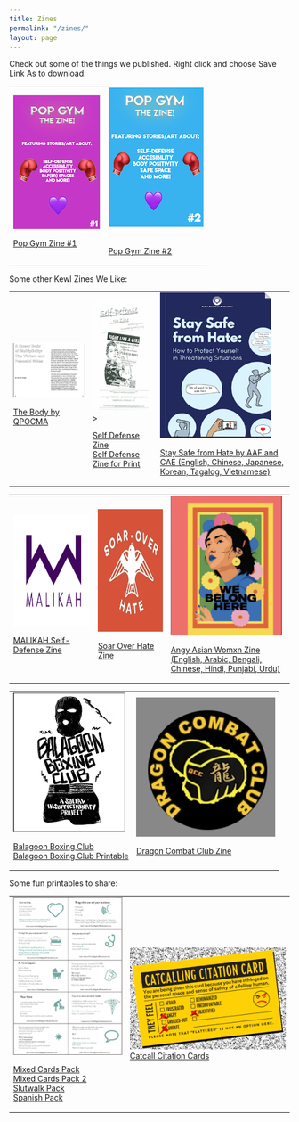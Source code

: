 ```yaml
---
title: Zines
permalink: "/zines/"
layout: page
---
```


Check out some of the things we published. Right click and choose Save Link As to download:

<table>
   <tr>
   <td>
   <img src="/assets/zine.png" alt="Zine Volume 1i">

<br>

<a href="/assets/zinesitefinal1.pdf" target="_blank" rel="noopener noreferrer">Pop Gym Zine #1</a> 
      </td>
   <td>
   <center><img src="/assets/zine2image.png" alt="Zine Volume 2"></center> 

<br>

<a href="/assets/zinesiteedit2.pdf" target="_blank" rel="noopener noreferrer"> Pop Gym Zine #2</a>
   </td>
</tr>
<table> 
   <tr> Some other Kewl Zines We Like:
      <td>
             <img src="/assets/thebody2.png" alt="Self Defense, The Zine"><br>
       
<a href="https://qpocma.itch.io/the-body" target="_blank" rel="noopener noreferrer">The Body by QPOCMA</a><br>
      </td>
      <td>
             <img src="/assets/wsdzine.png" alt="Self Defense, The Zine" width="250" height="200">><br>
       
<a href="https://ln.sync.com/dl/b3d9079c0/9r4ijtth-vaip6fr3-8egk3mte-giq697xk" target="_blank" rel="noopener noreferrer">Self Defense Zine</a><br>
<a href="/assets/WSDZineFinal.pdf" target="_blank" rel="noopener noreferrer">Self Defense Zine for Print</a> 
      </td>
      <td>
         <img src="/assets/aafcae.png" alt="Stay Safe from Hate Zine" width="200" height="262"><br>

<a href="https://www.aafederation.org/wp-content/uploads/2022/11/Stay-Safe-from-Hate-booklet.pdf" target="_blank" rel="noopener noreferrer">Stay Safe from Hate by AAF and CAE (English, Chinese, Japanese, Korean, Tagalog, Vietnamese)</a><br> 
   </td>

</table>
<table>
   
 <td>
         <img src="/assets/MalikahLogo.png" alt="Malikah Logo" width="300" height="200"><br>

<a href="https://drive.google.com/file/d/1beqKWa3Ftt3a7BQIKq5MblDBTuOZBCPN/view?usp=sharing" target="_blank" rel="noopener noreferrer">MALIKAH Self-Defense Zine</a><br> 
   </td>

 <td>
         <img src="/assets/SOHlogo.png" alt="Soar Over Hate Logo" width="300" height="220"><br>

<a href="https://drive.google.com/file/d/16RoymwB5_Pk89kiaMYGoVuZ7s12BXQGP/view?usp=drive_link" target="_blank" rel="noopener noreferrer">Soar Over Hate Zine</a><br> 
   </td>

 <td>
         <img src="/assets/aawzinelogo.png" alt="Angry Asian Womxn Logo" width="200" height="250"><br>

<a href="https://linktr.ee/aawsubwayguide" target="_blank" rel="noopener noreferrer">Angy Asian Womxn Zine (English, Arabic, Bengali, Chinese, Hindi, Punjabi, Urdu)</a><br> 
   </td>

</table>

<table>
   <td>
         <img src="/assets/balagoonzinelogo.png" alt="Balagoon Boxing Club Logo" width="200" height="250"><br>

<a href="https://phlanticap.noblogs.org/files/2024/04/balagoon-boxing-club-zine-screen-reading.pdf" target="_blank" rel="noopener noreferrer">Balagoon Boxing Club</a><br> 
<a href="https://phlanticap.noblogs.org/files/2024/04/balagoon-boxing-club-zine-imposed-copy.pdf" target="_blank" rel="noopener noreferrer">Balagoon Boxing Club Printable</a><br> 
   </td>
   <td>
         <img src="/assets/dcclogo.png" alt="DCC Logo" width="250" height="250"><br>

<a href="/assets/DCCBilingualLEAFLETv2.pdf" target="_blank" rel="noopener noreferrer">Dragon Combat Club Zine</a><br> 

   </td>
<table>
   <tr> Some fun printables to share:
      <td>
             <img src="/assets/CardA.png" alt="Cards Against Street Harassment"><br>
       
<a href="/assets/Mix.pdf" target="_blank" rel="noopener noreferrer">Mixed Cards Pack</a> <br>
<a href="/assets/Mix2.pdf" target="_blank" rel="noopener noreferrer">Mixed Cards Pack 2</a> <br>
<a href="/assets/slutwalk.pdf" target="_blank" rel="noopener noreferrer">Slutwalk Pack</a> <br>
<a href="/assets/spanish.pdf" target="_blank" rel="noopener noreferrer">Spanish Pack</a> 
      </td>
      <td>
         <img src="/assets/CCC.png" alt="Catcall Citation Cards"><br>
        <a href="/assets/CCC.pdf" target="_blank" rel="noopener noreferrer">Catcall Citation Cards</a>           
      </td>
   </tr>
</table>



